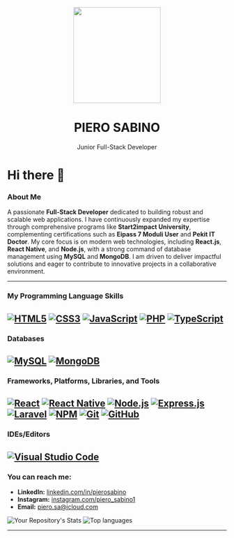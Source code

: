 

<div align="center">
    <img src="https://i.ibb.co/Qf2c7tK/IMG-0867.jpg  alt="picture profile" width="200px" height="220px" >
</div>
<h1 align="center"> PIERO SABINO </h1>
 <p align="center">Junior Full-Stack Developer</p>



# Hi there 👋

### About Me

A passionate **Full-Stack Developer** dedicated to building robust and scalable web applications. I have continuously expanded my expertise through comprehensive programs like **Start2impact University**, complementing certifications such as **Eipass 7 Moduli User** and **Pekit IT Doctor**. My core focus is on modern web technologies, including **React.js**, **React Native**, and **Node.js**, with a strong command of database management using **MySQL** and **MongoDB**. I am driven to deliver impactful solutions and eager to contribute to innovative projects in a collaborative environment.

---

### My Programming Language Skills

[![HTML5](https://img.shields.io/badge/HTML5-E34F26?style=for-the-badge&logo=html5&logoColor=white)](https://html.spec.whatwg.org/)
[![CSS3](https://img.shields.io/badge/CSS3-1572B6?style=for-the-badge&logo=css3&logoColor=white)](https://www.w3.org/Style/CSS/Overview.en.html)
[![JavaScript](https://img.shields.io/badge/JavaScript-F7DF1E?style=for-the-badge&logo=javascript&logoColor=black)](https://developer.mozilla.org/en-US/docs/Web/JavaScript)
[![PHP](https://img.shields.io/badge/PHP-777BB4?style=for-the-badge&logo=php&logoColor=white)](https://www.php.net/)
[![TypeScript](https://img.shields.io/badge/TypeScript-007ACC?style=for-the-badge&logo=typescript&logoColor=white)](https://www.typescriptlang.org/)
---

### Databases

[![MySQL](https://img.shields.io/badge/MySQL-4479A1?style=for-the-badge&logo=mysql&logoColor=white)](https://www.mysql.com/)
[![MongoDB](https://img.shields.io/badge/MongoDB-47A248?style=for-the-badge&logo=mongodb&logoColor=white)](https://www.mongodb.com/)
---

### Frameworks, Platforms, Libraries, and Tools

[![React](https://img.shields.io/badge/React-61DAFB?style=for-the-badge&logo=react&logoColor=black)](https://react.dev/)
[![React Native](https://img.shields.io/badge/React_Native-61DAFB?style=for-the-badge&logo=react-native&logoColor=black)](https://reactnative.dev/)
[![Node.js](https://img.shields.io/badge/Node.js-339933?style=for-the-badge&logo=node.js&logoColor=white)](https://nodejs.org/)
[![Express.js](https://img.shields.io/badge/Express.js-000000?style=for-the-badge&logo=express&logoColor=white)](https://expressjs.com/)
[![Laravel](https://img.shields.io/badge/Laravel-FF2D20?style=for-the-badge&logo=laravel&logoColor=white)](https://laravel.com/)
[![NPM](https://img.shields.io/badge/NPM-CB3837?style=for-the-badge&logo=npm&logoColor=white)](https://www.npmjs.com/)
[![Git](https://img.shields.io/badge/Git-F05032?style=for-the-badge&logo=git&logoColor=white)](https://git-scm.com/)
[![GitHub](https://img.shields.io/badge/GitHub-181717?style=for-the-badge&logo=github&logoColor=white)](https://github.com/)
---

### IDEs/Editors

[![Visual Studio Code](https://img.shields.io/badge/Visual_Studio_Code-007ACC?style=for-the-badge&logo=visual-studio-code&logoColor=white)](https://code.visualstudio.com/)
---

### You can reach me:

* **LinkedIn:** [linkedin.com/in/pierosabino](https://www.linkedin.com/in/pierosabino)
* **Instagram:** [instagram.com/piero_sabino1](https://www.instagram.com/piero_sabino1)
* **Email:** [piero.sa@icloud.com](mailto:piero.sa@icloud.com) 

![Your Repository's Stats](https://github-readme-stats.vercel.app/api?username=pierre1590&show_icons=true)
![Top languages](https://github-readme-stats.vercel.app/api/top-langs/?username=pierre1590&langs_count=8&show_icons=true&layout=compact)

---

